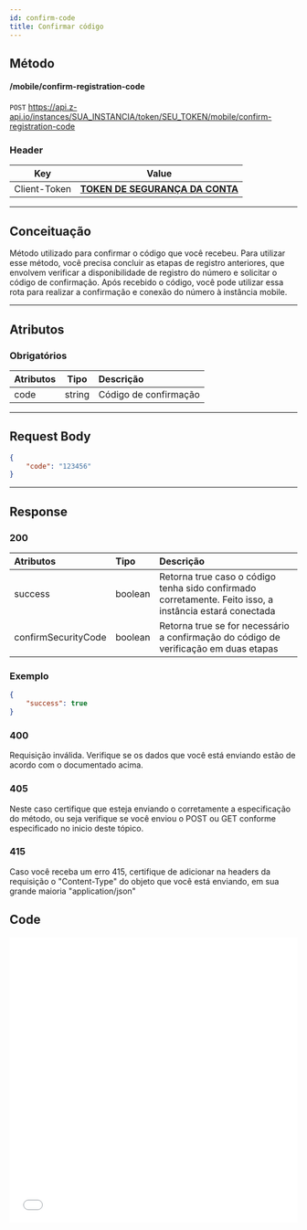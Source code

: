 ```yaml
---
id: confirm-code
title: Confirmar código
---
```


## Método

#### /mobile/confirm-registration-code

`POST` https://api.z-api.io/instances/SUA_INSTANCIA/token/SEU_TOKEN/mobile/confirm-registration-code

### Header

|      Key       |            Value            |
| :------------: |     :-----------------:     |
|  Client-Token  | **[TOKEN DE SEGURANÇA DA CONTA](../security/client-token)** |
---

## Conceituação

Método utilizado para confirmar o código que você recebeu. Para utilizar esse método, você precisa concluir as etapas de registro anteriores, que envolvem verificar a disponibilidade de registro do número e solicitar o código de confirmação. Após recebido o código, você pode utilizar essa rota para realizar a confirmação e conexão do número à instância mobile.

---

## Atributos

### Obrigatórios

| Atributos | Tipo | Descrição |
| :-------- | :--: | :-- |
| code      | string | Código de confirmação |

---

## Request Body

```json
{
    "code": "123456"
}
```

---

## Response

### 200

| Atributos            | Tipo     | Descrição |
| :------------------- | :------  | :-------- |
| success              | boolean  | Retorna true caso o código tenha sido confirmado corretamente. Feito isso, a instância estará conectada |
| confirmSecurityCode  | boolean  | Retorna true se for necessário a confirmação do código de verificação em duas etapas |


### Exemplo

```json
{
    "success": true
}
```

### 400

Requisição inválida. Verifique se os dados que você está enviando estão de acordo com o documentado acima.

### 405

Neste caso certifique que esteja enviando o corretamente a especificação do método, ou seja verifique se você enviou o POST ou GET conforme especificado no inicio deste tópico.

### 415

Caso você receba um erro 415, certifique de adicionar na headers da requisição o "Content-Type" do objeto que você está enviando, em sua grande maioria "application/json"


## Code

<iframe src="//api.apiembed.com/?source=https://raw.githubusercontent.com/Z-API/z-api-docs/main/json-examples/confirm-code.json&targets=all" frameborder="0" scrolling="no" width="100%" height="500px" seamless></iframe>

